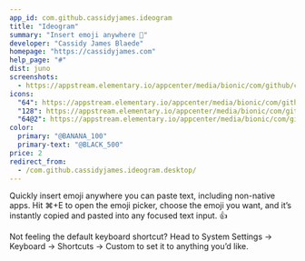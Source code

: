 ```yaml
---
app_id: com.github.cassidyjames.ideogram
title: "Ideogram"
summary: "Insert emoji anywhere 🎉"
developer: "Cassidy James Blaede"
homepage: "https://cassidyjames.com"
help_page: "#"
dist: juno
screenshots:
  - https://appstream.elementary.io/appcenter/media/bionic/com/github/cassidyjames.ideogram/AB57C57FDE76B8B1331E0A3F3ED74AE1/screenshots/image-1_orig.png
icons:
  "64": https://appstream.elementary.io/appcenter/media/bionic/com/github/cassidyjames.ideogram/AB57C57FDE76B8B1331E0A3F3ED74AE1/icons/64x64/com.github.cassidyjames.ideogram_com.github.cassidyjames.ideogram.png
  "128": https://appstream.elementary.io/appcenter/media/bionic/com/github/cassidyjames.ideogram/AB57C57FDE76B8B1331E0A3F3ED74AE1/icons/128x128/com.github.cassidyjames.ideogram_com.github.cassidyjames.ideogram.png
  "64@2": https://appstream.elementary.io/appcenter/media/bionic/com/github/cassidyjames.ideogram/AB57C57FDE76B8B1331E0A3F3ED74AE1/icons/64x64@2/com.github.cassidyjames.ideogram_com.github.cassidyjames.ideogram.png
color:
  primary: "@BANANA_100"
  primary-text: "@BLACK_500"
price: 2
redirect_from:
  - /com.github.cassidyjames.ideogram.desktop/
---
```


<p>Quickly insert emoji anywhere you can paste text, including non-native apps. Hit ⌘+E to open the emoji picker, choose the emoji you want, and it’s instantly copied and pasted into any focused text input. 👍</p>
<p>Not feeling the default keyboard shortcut? Head to System Settings → Keyboard → Shortcuts → Custom to set it to anything you’d like.</p>